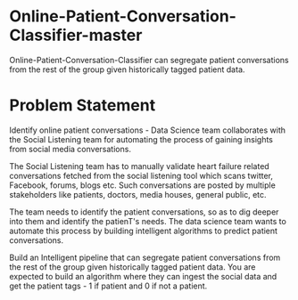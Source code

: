 # Online-Patient-Conversation-Classifier-master

Online-Patient-Conversation-Classifier can segregate patient conversations from the rest of the group given 
historically tagged patient data.

# Problem Statement

Identify online patient conversations - Data Science team collaborates with the Social Listening team for automating the process of 
gaining insights from social media conversations. 

The Social Listening team has to manually validate heart failure related conversations fetched from the social listening tool 
which scans twitter, Facebook, forums, blogs etc. Such conversations are posted by multiple stakeholders like patients, doctors, 
media houses, general public, etc. 

The team needs to identify the patient conversations, so as to dig deeper into them and identify the patienT's needs. 
The data science team wants to automate this process by building intelligent algorithms to predict patient conversations. 

Build an Intelligent pipeline that can segregate patient conversations from the rest of the group given historically tagged patient data. 
You are expected to build an algorithm where they can ingest the social data and get the patient tags - 1 if patient and 0 if not a patient. 
